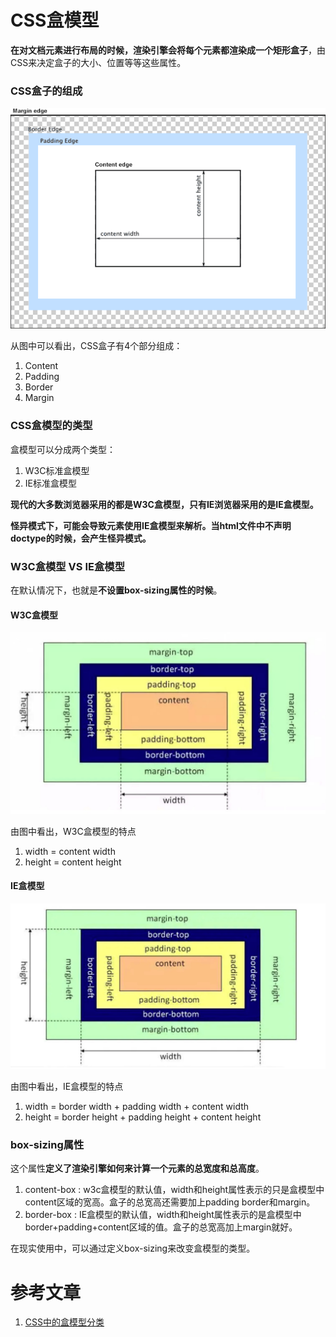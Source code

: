 # CSS盒模型
**在对文档元素进行布局的时候，渲染引擎会将每个元素都渲染成一个矩形盒子**，由CSS来决定盒子的大小、位置等等这些属性。

### CSS盒子的组成
![boxmodel.png](./images/boxmodel.png)

从图中可以看出，CSS盒子有4个部分组成：
1. Content
2. Padding
3. Border
4. Margin

### CSS盒模型的类型
盒模型可以分成两个类型：
1. W3C标准盒模型
2. IE标准盒模型

**现代的大多数浏览器采用的都是W3C盒模型，只有IE浏览器采用的是IE盒模型。**

**怪异模式下，可能会导致元素使用IE盒模型来解析。当html文件中不声明doctype的时候，会产生怪异模式。**

### W3C盒模型 VS IE盒模型
在默认情况下，也就是**不设置box-sizing属性的时候**。

#### W3C盒模型
![w3cboxmodel.jpg](./images/w3cboxmodel.jpg)

由图中看出，W3C盒模型的特点
1. width = content width
2. height = content height

#### IE盒模型
![ieboxmodel.jpg](./images/ieboxmodel.jpg)

由图中看出，IE盒模型的特点
1. width = border width + padding width + content width
2. height = border height + padding height + content height

### box-sizing属性
这个属性**定义了渲染引擎如何来计算一个元素的总宽度和总高度**。
1. content-box : w3c盒模型的默认值，width和height属性表示的只是盒模型中content区域的宽高。盒子的总宽高还需要加上padding border和margin。
2. border-box : IE盒模型的默认值，width和height属性表示的是盒模型中border+padding+content区域的值。盒子的总宽高加上margin就好。

在现实使用中，可以通过定义box-sizing来改变盒模型的类型。

# 参考文章
1.  [CSS中的盒模型分类](https://blog.csdn.net/jingtian678/article/details/75452444)




